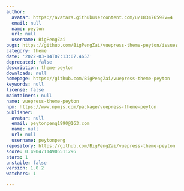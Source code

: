 ```yaml
---
author:
  avatar: https://avatars.githubusercontent.com/u/18347659?v=4
  email: null
  name: peyton
  url: null
  username: BigPengZai
bugs: https://github.com/BigPengZai/vuepress-theme-peyton/issues
category: theme
date: '2022-03-14T07:13:07.465Z'
deprecated: false
description: theme-peyton
downloads: null
homepage: https://github.com/BigPengZai/vuepress-theme-peyton
keywords: null
license: false
maintainers: null
name: vuepress-theme-peyton
npm: https://www.npmjs.com/package/vuepress-theme-peyton
publisher:
  avatar: null
  email: peytonpeng1990@163.com
  name: null
  url: null
  username: peytonpeng
repository: https://github.com/BigPengZai/vuepress-theme-peyton
score: 0.49047114905511296
stars: 1
unstable: false
version: 1.0.2
watchers: 1

---
```


